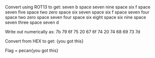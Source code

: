 Convert using ROT13 to get:
seven b space seven nine space six f space seven five space two zero space six seven space six f space seven four space two zero space seven four space six eight space six nine space seven three space seven d

Write out numerically as: 7b 79 6f 75 20 67 6f 74 20 74 68 69 73 7d

Convert from HEX to get: {you got this}

Flag = pecan{you got this}
